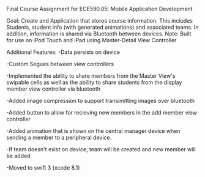 Final Course Assignment for ECE590.05: Mobile Application Development

Goal: Create and Application that stores course information. This includes Students,
student info (with generated animations) and associated teams.  In addition, information
is shared via Bluetooth between devices. 
Note: Built for use on iPod Touch and iPad using Master-Detail View Controller


Additional Features:
-Data persists on device 

-Custom Segues between view controllers

-Implemented the ability to share members from the Master View's swipable cells 
as well as the ability to share students from the display member view controller via bluetooth

-Added image compression to support transimitting images over bluetooth

-Added button to allow for recieving new members in the add member view controller

-Added animation that is shown on the central manager device when sending a member to a peripheral device.

-If team doesn't exist on device, team will be created and new member will be added

-Moved to swift 3 (xcode 8.1)